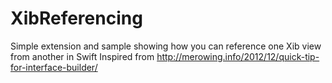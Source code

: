 # XibReferencing
Simple extension and sample showing how you can reference one Xib view from another in Swift
Inspired from http://merowing.info/2012/12/quick-tip-for-interface-builder/
